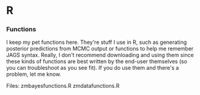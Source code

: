 # R

### Functions

I keep my pet functions here. They're stuff I use in R, such as generating posterior predictions from MCMC output or functions to help me remember JAGS syntax. Really, I don't recommend downloading and using them since these kinds of functions are best written by the end-user themselves (so you can troubleshoot as you see fit). If you do use them and there's a problem, let me know.

Files: 
	zmbayesfunctions.R
	zmdatafunctions.R